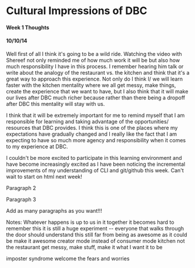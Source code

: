 <!-- This template is in markdown, not html, so
  it will not render beautifully when you copy and
  paste it into your github.io site, but it will at
  least be published. Next week you'll be creating a
  blog template using HTML and CSS and you'll be able
  to copy and paste the blog posts from week 1 in there
  to make them pretty next week.

  For now, please replace the title, subtitle (if desired),
  and date with the text you would like. Markdown is pretty
  simple, so you can just feel free to type. =) -->


# Cultural Impressions of DBC
#### Week 1 Thoughts
#### 10/10/14

Well first of all I think it's going to be a wild ride.  Watching the video with Shereef not only reminded me of how much work it will be but also how much responsibility I have in this process.  I remember hearing him talk or write about the analogy of the restaurant vs. the kitchen and think that it's a great way to approach this experience.  Not only do I think I/ we will learn faster with the kitchen mentality where we all get messy, make things, create the experience that we want to have, but I also think that it will make our lives after DBC much richer because rather than there being a dropoff after DBC this mentality will stay with us.

I think that it will be extremely important for me to remind myself that I am responsible for learning and taking advantage of the opportunities/ resources that DBC provides.  I think this is one of the places where my expectations have gradually changed and I really like the fact that I am expecting to have so much more agency and responsibility when it comes to my experience at DBC.

I couldn't be more excited to participate in this learning environment and have become increasingly excited as I have been noticing the incremental improvements of my understanding of CLI and git/github this week.  Can't wait to start on html next week!



Paragraph 2

Paragraph 3

Add as many paragraphs as you want!!!

Notes:
Whatever happens is up to us
in it together
it becomes hard to remember this
it is still a huge experiment -- everyone that walks through the door should understand this
still far from being as awesome as it could be
make it awesome
creator mode instead of consumer mode
kitchen not the restaurant get messy, make stuff, make it what I want it to be

imposter syndrome
welcome the fears and worries







